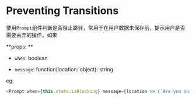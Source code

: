 
Preventing Transitions
=================

使用`Prompt`组件判断是否阻止跳转，常用于在用户数据未保存前，提示用户是否需要丢弃的操作，如果

**props: **

- `when`: boolean

- `message`: function(location: object): string

eg:

``` js
<Prompt when={this.state.isBlocking} message={location => (`Are you sure you want to go to ${location.pathname}`)}/>
```